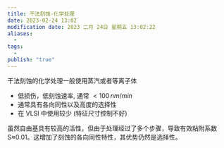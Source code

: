 ```yaml
---
title: 干法刻蚀-化学处理
date: 2023-02-24 13:02
modification date: 2023 二月 24日 星期五 13:02:22
aliases:
  - 
tags:
  - 
publish: "true"
---
```


干法刻蚀的化学处理一般使用蒸汽或者等离子体

- 低损伤，低刻蚀速率, 通常 $\lt 100 \, nm/min$
- 通常具有各向同性以及高度的选择性
- 在 VLSI 中使用较少 (特征尺寸控制不好)

虽然自由基具有较高的活性，但由于处理经过了多个步骤，导致有效粘附系数 S≈0.01。这增加了刻蚀的各向同性特性，其优势仍然是选择性。
